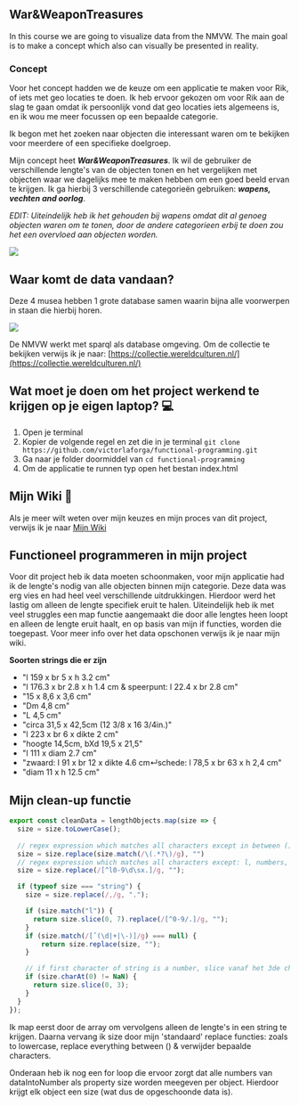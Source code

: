 ## War&WeaponTreasures

In this course we are going to visualize data from the NMVW. The main goal is to make a concept which also can visually be presented in reality.

### Concept

Voor het concept hadden we de keuze om een applicatie te maken voor Rik, of iets met geo locaties te doen. Ik heb ervoor gekozen om voor Rik aan de slag te gaan omdat ik persoonlijk vond dat geo locaties iets algemeens is, en ik wou me meer focussen op een bepaalde categorie.

Ik begon met het zoeken naar objecten die interessant waren om te bekijken voor meerdere of een specifieke doelgroep.

Mijn concept heet _**War&WeaponTreasures**_. Ik wil de gebruiker de verschillende lengte's van de objecten tonen en het vergelijken met objecten waar we dagelijks mee te maken hebben om een goed beeld ervan te krijgen. Ik ga hierbij 3 verschillende categorieën gebruiken: **_wapens, vechten and oorlog_**.

_EDIT: Uiteindelijk heb ik het gehouden bij wapens omdat dit al genoeg objecten waren om te tonen, door de andere categorieen erbij te doen zou het een overvloed aan objecten worden._

![](https://user-images.githubusercontent.com/37700441/68128160-7b54da80-ff17-11e9-8bd5-fde5f8dffdb2.png)

## Waar komt de data vandaan?
Deze 4 musea hebben 1 grote database samen waarin bijna alle voorwerpen in staan die hierbij horen.

![](https://user-images.githubusercontent.com/37700441/67966655-91efee80-fc04-11e9-9d4b-543a5d4df321.png)

De NMVW werkt met sparql als database omgeving.
Om de collectie te bekijken verwijs ik je naar: [https://collectie.wereldculturen.nl/](https://collectie.wereldculturen.nl/)

## Wat moet je doen om het project werkend te krijgen op je eigen laptop? :computer:
1. Open je terminal
2. Kopier de volgende regel en zet die in je terminal `git clone https://github.com/victorlaforga/functional-programming.git`
3. Ga naar je folder doormiddel van `cd functional-programming`
4. Om de applicatie te runnen typ open het bestan index.html

## Mijn Wiki :notebook_with_decorative_cover:
Als je meer wilt weten over mijn keuzes en mijn proces van dit project, verwijs ik je naar [Mijn Wiki](https://github.com/victorlaforga/functional-programming/wiki)

## Functioneel programmeren in mijn project

Voor dit project heb ik data moeten schoonmaken, voor mijn applicatie had ik de lengte's nodig van alle objecten binnen mijn categorie. Deze data was erg vies en had heel veel verschillende uitdrukkingen. Hierdoor werd het lastig om alleen de lengte specifiek eruit te halen. Uiteindelijk heb ik met veel struggles een map functie aangemaakt die door alle lengtes heen loopt en alleen de lengte eruit haalt, en op basis van mijn if functies, worden die toegepast. Voor meer info over het data opschonen verwijs ik je naar mijn wiki.

**Soorten strings die er zijn**

* "l 159 x br 5 x h 3.2 cm"
* "l 176.3 x br 2.8 x h 1.4 cm & speerpunt: l 22.4 x br 2.8 cm"
* "15 x 8,6 x 3,6 cm"
* "Dm 4,8 cm"
* "L 4,5 cm"
* "circa 31,5 x 42,5cm (12 3/8 x 16 3/4in.)"
* "l 223 x br 6 x dikte 2 cm"
* "hoogte 14,5cm, bXd 19,5 x 21,5"
* "l 111 x diam 2.7 cm"
* "zwaard: l 91 x br 12 x dikte 4.6  cm↵schede: l 78,5 x br 63 x h 2,4 cm"
* "diam 11 x h 12.5 cm"

## Mijn clean-up functie

```javascript
export const cleanData = lengthObjects.map(size => {
  size = size.toLowerCase();
  
  // regex expression which matches all characters except in between ()
  size = size.replace(size.match(/\(.*?\)/g), "")
  // regex expression which matches all characters except: l, numbers, '.' , whitespace & x
  size = size.replace(/[^l0-9\d\sx.]/g, "");

  if (typeof size === "string") {
    size = size.replace(/,/g, "."); 

    if (size.match("l")) {
      return size.slice(0, 7).replace(/[^0-9/.]/g, "");
    } 
    if (size.match(/[ˆ(\d|+|\-)]/g) === null) {
        return size.replace(size, "");
    }

    // if first character of string is a number, slice vanaf het 3de character (omdat er geen lengtes zij van meer dan 4 cijfers)
    if (size.charAt(0) != NaN) {
      return size.slice(0, 3);
    }
  }
});
```

Ik map eerst door de array om vervolgens alleen de lengte's in een string te krijgen. Daarna vervang ik size door mijn 'standaard' replace functies: zoals to lowercase, replace everything between () & verwijder bepaalde characters.

Onderaan heb ik nog een for loop die ervoor zorgt dat alle numbers van dataIntoNumber als property size worden meegeven per object. Hierdoor krijgt elk object een size (wat dus de opgeschoonde data is). 
